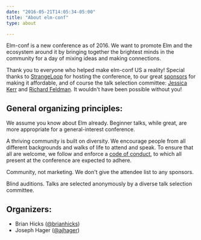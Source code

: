 ```yaml
---
date: "2016-05-21T14:05:34-05:00"
title: "About elm-conf"
type: about

---
```


Elm-conf is a new conference as of 2016. We want to promote Elm and the
ecosystem around it by bringing together the brightest minds in the community
for a day of mixing ideas and making connections.

Thank you to everyone who helped make elm-conf US a reality! Special thanks to
[StrangeLoop](http://www.thestrangeloop.com) for hosting the conference, to our
great [sponsors](/sponsor/) for making it affordable, and of course the talk
selection committee: [Jessica Kerr](https://twitter.com/jessitron) and
[Richard Feldman](https://twitter.com/rtfeldman). It wouldn't have been possible
without you!

## General organizing principles:

We assume you know about Elm already. Beginner talks, while great, are more
appropriate for a general-interest conference.

A thriving community is built on diversity. We encourage people from all
different backgrounds and walks of life to attend and speak. To ensure that all
are welcome, we follow and enforce a
[code of conduct](http://thestrangeloop.com/policies.html), to which all present
at the conference are expected to adhere.

Community, not marketing. We don't give the attendee list to any sponsors.

Blind auditions. Talks are selected anonymously by a diverse talk selection
committee.

## Organizers:

 - Brian Hicks ([@brianhicks](https://twitter.com/brianhicks))
 - Joseph Hager ([@ajhager](https://twitter.com/ajhager))
